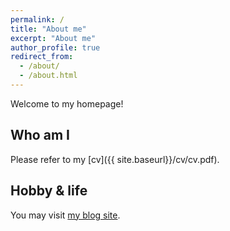 ```yaml
---
permalink: /
title: "About me"
excerpt: "About me"
author_profile: true
redirect_from: 
  - /about/
  - /about.html
---
```

Welcome to my homepage!

## Who am I
Please refer to my [cv]({{ site.baseurl}}/cv/cv.pdf).

## Hobby & life
You may visit [my blog site](https://zein0115.github.io).


